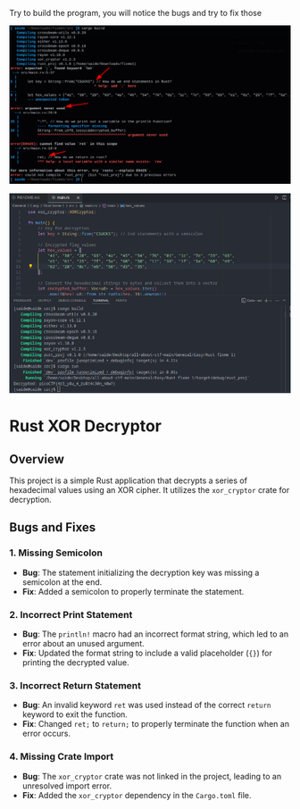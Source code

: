 Try to build the program, you will notice the bugs and try to fix those



![1746262322892](image/README/1746262322892.png)



![1746261818374](image/README/1746261818374.png)

# Rust XOR Decryptor

## Overview

This project is a simple Rust application that decrypts a series of hexadecimal values using an XOR cipher. It utilizes the `xor_cryptor` crate for decryption.

## Bugs and Fixes

### 1. Missing Semicolon

- **Bug**: The statement initializing the decryption key was missing a semicolon at the end.
- **Fix**: Added a semicolon to properly terminate the statement.

### 2. Incorrect Print Statement

- **Bug**: The `println!` macro had an incorrect format string, which led to an error about an unused argument.
- **Fix**: Updated the format string to include a valid placeholder (`{}`) for printing the decrypted value.

### 3. Incorrect Return Statement

- **Bug**: An invalid keyword `ret` was used instead of the correct `return` keyword to exit the function.
- **Fix**: Changed `ret;` to `return;` to properly terminate the function when an error occurs.

### 4. Missing Crate Import

- **Bug**: The `xor_cryptor` crate was not linked in the project, leading to an unresolved import error.
- **Fix**: Added the `xor_cryptor` dependency in the `Cargo.toml` file.
